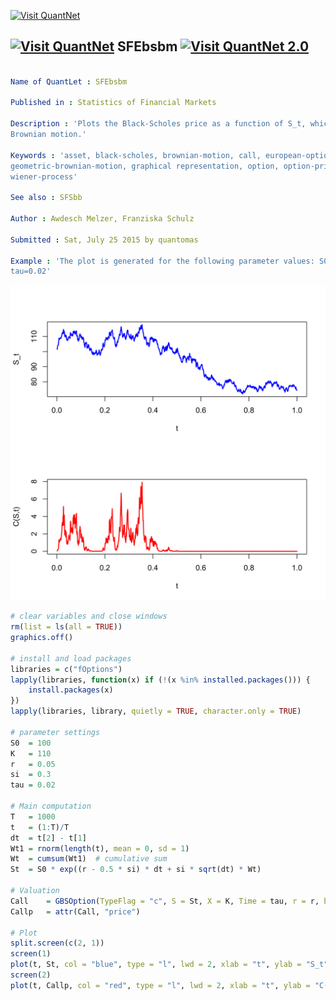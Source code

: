 
[<img src="https://github.com/QuantLet/Styleguide-and-Validation-procedure/blob/master/pictures/banner.png" alt="Visit QuantNet">](http://quantlet.de/index.php?p=info)

## [<img src="https://github.com/QuantLet/Styleguide-and-Validation-procedure/blob/master/pictures/qloqo.png" alt="Visit QuantNet">](http://quantlet.de/) **SFEbsbm** [<img src="https://github.com/QuantLet/Styleguide-and-Validation-procedure/blob/master/pictures/QN2.png" width="60" alt="Visit QuantNet 2.0">](http://quantlet.de/d3/ia)

```yaml

Name of QuantLet : SFEbsbm

Published in : Statistics of Financial Markets

Description : 'Plots the Black-Scholes price as a function of S_t, which is modelled as a geometric
Brownian motion.'

Keywords : 'asset, black-scholes, brownian-motion, call, european-option, financial,
geometric-brownian-motion, graphical representation, option, option-price, plot, price,
wiener-process'

See also : SFSbb

Author : Awdesch Melzer, Franziska Schulz

Submitted : Sat, July 25 2015 by quantomas

Example : 'The plot is generated for the following parameter values: S0=100, K=110, r=0.05, si=0.3,
tau=0.02'

```

![Picture1](SFEbsbm-1.png)


```r
# clear variables and close windows
rm(list = ls(all = TRUE))
graphics.off()

# install and load packages
libraries = c("fOptions")
lapply(libraries, function(x) if (!(x %in% installed.packages())) {
    install.packages(x)
})
lapply(libraries, library, quietly = TRUE, character.only = TRUE)

# parameter settings
S0 	= 100
K 	= 110
r 	= 0.05
si 	= 0.3
tau = 0.02

# Main computation
T 	= 1000
t 	= (1:T)/T
dt 	= t[2] - t[1]
Wt1 = rnorm(length(t), mean = 0, sd = 1)
Wt 	= cumsum(Wt1)  # cumulative sum
St 	= S0 * exp((r - 0.5 * si) * dt + si * sqrt(dt) * Wt)

# Valuation
Call 	= GBSOption(TypeFlag = "c", S = St, X = K, Time = tau, r = r, b = 0, sigma = si)  
Callp 	= attr(Call, "price")

# Plot
split.screen(c(2, 1))
screen(1)
plot(t, St, col = "blue", type = "l", lwd = 2, xlab = "t", ylab = "S_t")
screen(2)
plot(t, Callp, col = "red", type = "l", lwd = 2, xlab = "t", ylab = "C(S,t)") 

```
